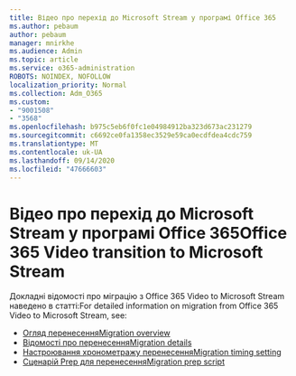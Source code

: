 ```yaml
---
title: Відео про перехід до Microsoft Stream у програмі Office 365
ms.author: pebaum
author: pebaum
manager: mnirkhe
ms.audience: Admin
ms.topic: article
ms.service: o365-administration
ROBOTS: NOINDEX, NOFOLLOW
localization_priority: Normal
ms.collection: Adm_O365
ms.custom:
- "9001508"
- "3568"
ms.openlocfilehash: b975c5eb6f0fc1e04984912ba323d673ac231279
ms.sourcegitcommit: c6692ce0fa1358ec3529e59ca0ecdfdea4cdc759
ms.translationtype: MT
ms.contentlocale: uk-UA
ms.lasthandoff: 09/14/2020
ms.locfileid: "47666603"
---
```

# <a name="office-365-video-transition-to-microsoft-stream"></a><span data-ttu-id="615be-102">Відео про перехід до Microsoft Stream у програмі Office 365</span><span class="sxs-lookup"><span data-stu-id="615be-102">Office 365 Video transition to Microsoft Stream</span></span>

<span data-ttu-id="615be-103">Докладні відомості про міграцію з Office 365 Video to Microsoft Stream наведено в статті:</span><span class="sxs-lookup"><span data-stu-id="615be-103">For detailed information on migration from Office 365 Video to Microsoft Stream, see:</span></span>

- [<span data-ttu-id="615be-104">Огляд перенесення</span><span class="sxs-lookup"><span data-stu-id="615be-104">Migration overview</span></span>](https://docs.microsoft.com/stream/migrate-from-office-365)
- [<span data-ttu-id="615be-105">Відомості про перенесення</span><span class="sxs-lookup"><span data-stu-id="615be-105">Migration details</span></span>](https://docs.microsoft.com/stream/migration-experience)
- [<span data-ttu-id="615be-106">Настроювання хронометражу перенесення</span><span class="sxs-lookup"><span data-stu-id="615be-106">Migration timing setting</span></span>](https://docs.microsoft.com/stream/migration-o365video-timing-setting)
- [<span data-ttu-id="615be-107">Сценарій Prep для перенесення</span><span class="sxs-lookup"><span data-stu-id="615be-107">Migration prep script</span></span>](https://docs.microsoft.com/stream/migration-o365video-prep)
